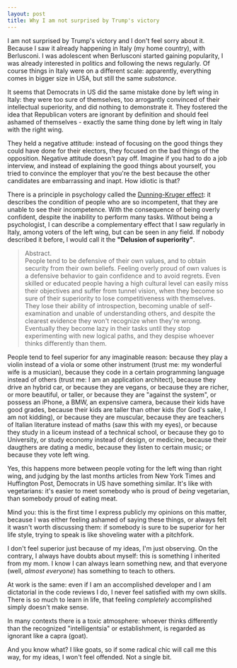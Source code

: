 ```yaml
---
layout: post
title: Why I am not surprised by Trump's victory
---
```


I am not surprised by Trump's victory and I don't feel sorry about it. Because I saw it already happening in Italy (my home country), with Berlusconi. I was adolescent when Berlusconi started gaining popularity, I was already interested in politics and following the news regularly. Of course things in Italy were on a different scale: apparently, everything comes in bigger size in USA, but still the same *substance*.

It seems that Democrats in US did the same mistake done by left wing in Italy: they were too sure of themselves, too arrogantly convinced of their intellectual superiority, and did nothing to demonstrate it. They fostered the idea that Republican voters are ignorant by definition and should feel ashamed of themselves - exactly the same thing done by left wing in Italy with the right wing.

They held a negative attitude: instead of focusing on the good things they could have done for their electors, they focused on the bad things of the opposition. Negative attitude doesn't pay off. Imagine if you had to do a job interview, and instead of explaining the good things about yourself, you tried to convince the employer that you're the best because the other candidates are embarrassing and inapt. How idiotic is that?

There is a principle in psychology called the [Dunning-Kruger effect](https://www.ncbi.nlm.nih.gov/pubmed/10626367): it describes the condition of people who are so incompetent, that they are unable to see their incompetence. With the consequence of being overly confident, despite the inability to perform many tasks.
Without being a psychologist, I can describe a complementary effect that I saw regularly in Italy, among voters of the left wing, but can be seen in any field. If nobody described it before, I would call it the **"Delusion of superiority"**.

> Abstract.<br/>People tend to be defensive of their own values, and to obtain security from their own beliefs. Feeling overly proud of own values is a defensive behavior to gain confidence and to avoid regrets. Even skilled or educated people having a high cultural level can easily miss their objectives and suffer from tunnel vision, when they become so sure of their superiority to lose competitiveness with themselves. They lose their ability of introspection, becoming unable of self-examination and unable of understanding others, and despite the clearest evidence they won't recognize when they're wrong. Eventually they become lazy in their tasks until they stop experimenting with new logical paths, and they despise whoever thinks differently than them.

People tend to feel superior for any imaginable reason: because they play a violin instead of a viola or some other instrument (trust me: my wonderful wife is a musician), because they code in a certain programming language instead of others (trust me: I am an application architect), because they drive an hybrid car, or because they are vegans, or because they are richer, or more beautiful, or taller, or because they are "against the system", or possess an iPhone, a BMW, an expensive camera, because their kids have good grades, because their kids are taller than other kids (for God's sake, I am not kidding), or because they are muscular, because they are teachers of Italian literature instead of maths (saw this with my eyes), or because they study in a liceum instead of a technical school, or because they go to University, or study economy instead of design, or medicine, because their daugthers are dating a medic, because they listen to certain music; or because they vote left wing.

Yes, this happens more between people voting for the left wing than right wing, and judging by the last months articles from New York Times and Huffington Post, Democrats in US have something similar. It's like with vegetarians: it's easier to meet somebody who is proud of *being* vegetarian, than somebody proud of eating meat. 

Mind you: this is the first time I express publicly my opinions on this matter, because I was either feeling ashamed of saying these things, or always felt it wasn't worth discussing them: if somebody is sure to be superior for her life style, trying to speak is like shoveling water with a pitchfork. 

I don't feel superior just because of my ideas, I'm just observing. On the contrary, I always have doubts about myself: this is something I inherited from my mom. I know I can always learn something new, and that everyone (well, *almost everyone*) has something to teach to others.

At work is the same: even if I am an accomplished developer and I am dictatorial in the code reviews I do, I never feel satisfied with my own skills. There is so much to learn in life, that feeling *completely* accomplished simply doesn't make sense.  

In many contexts there is a toxic atmosphere: whoever thinks differently than the recognized "intelligentsia" or establishment, is regarded as ignorant like a capra (goat).

And you know what? I like goats, so if some radical chic will call me this way, for my ideas, I won't feel offended. Not a single bit.
